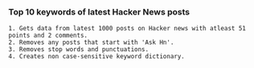 ### Top 10 keywords of latest Hacker News posts

    1. Gets data from latest 1000 posts on Hacker news with atleast 51 points and 2 comments.
    2. Removes any posts that start with 'Ask Hn'.
    3. Removes stop words and punctuations.
    4. Creates non case-sensitive keyword dictionary.
    
